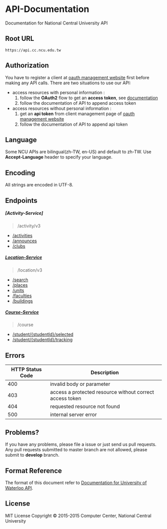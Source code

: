 # API-Documentation
Documentation for National Central University API

## Root URL
```
https://api.cc.ncu.edu.tw
```

## Authorization

You have to register a client at [oauth management website](https://api.cc.ncu.edu.tw/manage) first before making any API calls.
There are two situations to use our API:

- access resources with personal information : 
    1. follow the **OAuth2** flow to get an **access token**, see [documentation](oauth-service/README.md)
    2. follow the documentation of API to append access token
- access resources without personal information :
    1. get an **api token** from client management page of [oauth management website](https://api.cc.ncu.edu.tw/manage) 
    2. follow the documentation of API to append api token

## Language
Some NCU APIs are bilingual(zh-TW, en-US) and default to zh-TW. Use **Accept-Language** header to specify your language.

## Encoding
All strings are encoded in UTF-8.

## Endpoints

##### [Activity-Service]
> /activity/v3
- [/activities](activity-service/v3/activities.md)
- [/announces](activity-service/v3/announces.md)
- [/clubs](activity-service/v3/clubs.md)

##### [Location-Service]
> /location/v3
- [/search](location-service/v3/search.md)
- [/places](location-service/v3/places.md)
- [/units](location-service/v3/units.md)
- [/faculties](location-service/v3/faculties.md)
- [/buildings](location-service/v3/buildings.md)

##### [Course-Service]
> /course
- [/student/{studentId}/selected](course-service/student/selected.md)
- [/student/{studentId}/tracking](course-service/student/tracking.md)

## Errors

HTTP Status Code | Description       
---------------- | -----------------
400              | invalid body or parameter 
403              | access a protected resource without correct access token
404              | requested resource not found
500              | internal server error

## Problems?
If you have any problems, please file a issue or just send us pull requests.
Any pull requests submitted to master branch are not allowed, please submit to **develop** branch.

## Format Reference
The format of this document refer to [Documentation for University of Waterloo API](https://github.com/uWaterloo/api-documentation).

## License
MIT License Copyright © 2015-2015 Computer Center, National Central University

[API management page]:https://api.cc.ncu.edu.tw/manage
[Location-Service]:https://github.com/NCU-CC/Location-Service
[Course-Service]:https://github.com/NCU-CC/Course-Service
